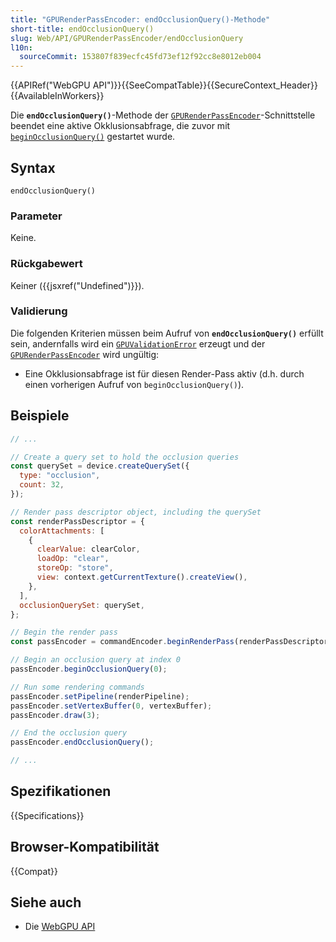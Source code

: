 ```yaml
---
title: "GPURenderPassEncoder: endOcclusionQuery()-Methode"
short-title: endOcclusionQuery()
slug: Web/API/GPURenderPassEncoder/endOcclusionQuery
l10n:
  sourceCommit: 153807f839ecfc45fd73ef12f92cc8e8012eb004
---
```


{{APIRef("WebGPU API")}}{{SeeCompatTable}}{{SecureContext_Header}}{{AvailableInWorkers}}

Die **`endOcclusionQuery()`**-Methode der [`GPURenderPassEncoder`](/de/docs/Web/API/GPURenderPassEncoder)-Schnittstelle beendet eine aktive Okklusionsabfrage, die zuvor mit [`beginOcclusionQuery()`](/de/docs/Web/API/GPURenderPassEncoder/beginOcclusionQuery) gestartet wurde.

## Syntax

```js-nolint
endOcclusionQuery()
```

### Parameter

Keine.

### Rückgabewert

Keiner ({{jsxref("Undefined")}}).

### Validierung

Die folgenden Kriterien müssen beim Aufruf von **`endOcclusionQuery()`** erfüllt sein, andernfalls wird ein [`GPUValidationError`](/de/docs/Web/API/GPUValidationError) erzeugt und der [`GPURenderPassEncoder`](/de/docs/Web/API/GPURenderPassEncoder) wird ungültig:

- Eine Okklusionsabfrage ist für diesen Render-Pass aktiv (d.h. durch einen vorherigen Aufruf von `beginOcclusionQuery()`).

## Beispiele

```js
// ...

// Create a query set to hold the occlusion queries
const querySet = device.createQuerySet({
  type: "occlusion",
  count: 32,
});

// Render pass descriptor object, including the querySet
const renderPassDescriptor = {
  colorAttachments: [
    {
      clearValue: clearColor,
      loadOp: "clear",
      storeOp: "store",
      view: context.getCurrentTexture().createView(),
    },
  ],
  occlusionQuerySet: querySet,
};

// Begin the render pass
const passEncoder = commandEncoder.beginRenderPass(renderPassDescriptor);

// Begin an occlusion query at index 0
passEncoder.beginOcclusionQuery(0);

// Run some rendering commands
passEncoder.setPipeline(renderPipeline);
passEncoder.setVertexBuffer(0, vertexBuffer);
passEncoder.draw(3);

// End the occlusion query
passEncoder.endOcclusionQuery();

// ...
```

## Spezifikationen

{{Specifications}}

## Browser-Kompatibilität

{{Compat}}

## Siehe auch

- Die [WebGPU API](/de/docs/Web/API/WebGPU_API)
